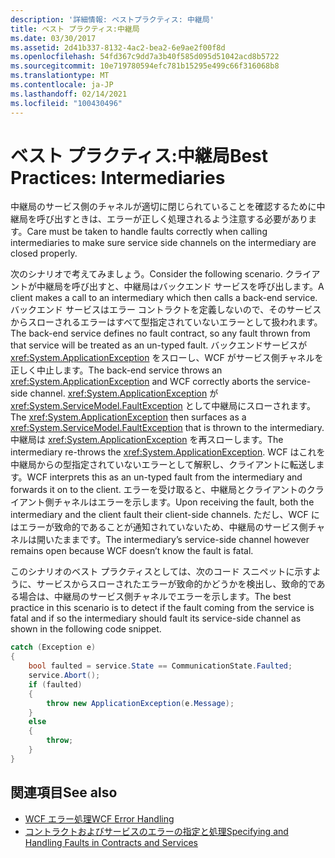 ```yaml
---
description: '詳細情報: ベストプラクティス: 中継局'
title: ベスト プラクティス:中継局
ms.date: 03/30/2017
ms.assetid: 2d41b337-8132-4ac2-bea2-6e9ae2f00f8d
ms.openlocfilehash: 54fd367c9dd7a3b40f585d095d51042acd8b5722
ms.sourcegitcommit: 10e719780594efc781b15295e499c66f316068b8
ms.translationtype: MT
ms.contentlocale: ja-JP
ms.lasthandoff: 02/14/2021
ms.locfileid: "100430496"
---
```

# <a name="best-practices-intermediaries"></a><span data-ttu-id="b26d7-103">ベスト プラクティス:中継局</span><span class="sxs-lookup"><span data-stu-id="b26d7-103">Best Practices: Intermediaries</span></span>

<span data-ttu-id="b26d7-104">中継局のサービス側のチャネルが適切に閉じられていることを確認するために中継局を呼び出すときは、エラーが正しく処理されるよう注意する必要があります。</span><span class="sxs-lookup"><span data-stu-id="b26d7-104">Care must be taken to handle faults correctly when calling intermediaries to make sure service side channels on the intermediary are closed properly.</span></span>  
  
 <span data-ttu-id="b26d7-105">次のシナリオで考えてみましょう。</span><span class="sxs-lookup"><span data-stu-id="b26d7-105">Consider the following scenario.</span></span> <span data-ttu-id="b26d7-106">クライアントが中継局を呼び出すと、中継局はバックエンド サービスを呼び出します。</span><span class="sxs-lookup"><span data-stu-id="b26d7-106">A client makes a call to an intermediary which then calls a back-end service.</span></span>  <span data-ttu-id="b26d7-107">バックエンド サービスはエラー コントラクトを定義しないので、そのサービスからスローされるエラーはすべて型指定されていないエラーとして扱われます。</span><span class="sxs-lookup"><span data-stu-id="b26d7-107">The back-end service defines no fault contract, so any fault thrown from that service will be treated as an un-typed fault.</span></span>  <span data-ttu-id="b26d7-108">バックエンドサービスが <xref:System.ApplicationException> をスローし、WCF がサービス側チャネルを正しく中止します。</span><span class="sxs-lookup"><span data-stu-id="b26d7-108">The back-end service throws an <xref:System.ApplicationException> and WCF correctly aborts the service-side channel.</span></span> <span data-ttu-id="b26d7-109"><xref:System.ApplicationException> が <xref:System.ServiceModel.FaultException> として中継局にスローされます。</span><span class="sxs-lookup"><span data-stu-id="b26d7-109">The <xref:System.ApplicationException> then surfaces as a <xref:System.ServiceModel.FaultException> that is thrown to the intermediary.</span></span> <span data-ttu-id="b26d7-110">中継局は <xref:System.ApplicationException> を再スローします。</span><span class="sxs-lookup"><span data-stu-id="b26d7-110">The intermediary re-throws the <xref:System.ApplicationException>.</span></span> <span data-ttu-id="b26d7-111">WCF はこれを中継局からの型指定されていないエラーとして解釈し、クライアントに転送します。</span><span class="sxs-lookup"><span data-stu-id="b26d7-111">WCF interprets this as an un-typed fault from the intermediary and forwards it on to the client.</span></span> <span data-ttu-id="b26d7-112">エラーを受け取ると、中継局とクライアントのクライアント側チャネルはエラーを示します。</span><span class="sxs-lookup"><span data-stu-id="b26d7-112">Upon receiving the fault, both the intermediary and the client fault their client-side channels.</span></span> <span data-ttu-id="b26d7-113">ただし、WCF にはエラーが致命的であることが通知されていないため、中継局のサービス側チャネルは開いたままです。</span><span class="sxs-lookup"><span data-stu-id="b26d7-113">The intermediary’s service-side channel however remains open because WCF doesn’t know the fault is fatal.</span></span>  
  
 <span data-ttu-id="b26d7-114">このシナリオのベスト プラクティスとしては、次のコード スニペットに示すように、サービスからスローされたエラーが致命的かどうかを検出し、致命的である場合は、中継局のサービス側チャネルでエラーを示します。</span><span class="sxs-lookup"><span data-stu-id="b26d7-114">The best practice in this scenario is to detect if the fault coming from the service is fatal and if so the intermediary should fault its service-side channel as shown in the following code snippet.</span></span>  
  
```csharp  
catch (Exception e)  
{  
    bool faulted = service.State == CommunicationState.Faulted;  
    service.Abort();  
    if (faulted)  
    {  
        throw new ApplicationException(e.Message);  
    }  
    else  
    {  
        throw;  
    }  
}  
```  
  
## <a name="see-also"></a><span data-ttu-id="b26d7-115">関連項目</span><span class="sxs-lookup"><span data-stu-id="b26d7-115">See also</span></span>

- [<span data-ttu-id="b26d7-116">WCF エラー処理</span><span class="sxs-lookup"><span data-stu-id="b26d7-116">WCF Error Handling</span></span>](wcf-error-handling.md)
- [<span data-ttu-id="b26d7-117">コントラクトおよびサービスのエラーの指定と処理</span><span class="sxs-lookup"><span data-stu-id="b26d7-117">Specifying and Handling Faults in Contracts and Services</span></span>](specifying-and-handling-faults-in-contracts-and-services.md)
